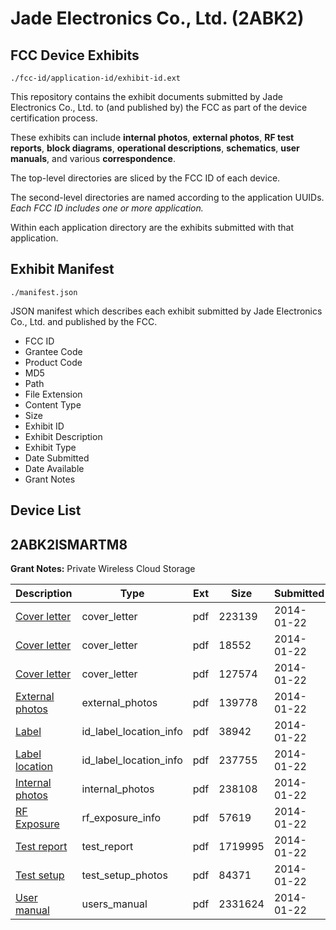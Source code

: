 # Jade Electronics Co., Ltd. (2ABK2)
## FCC Device Exhibits

```
./fcc-id/application-id/exhibit-id.ext
```

This repository contains the exhibit documents submitted by Jade Electronics Co., Ltd. to (and published by) the FCC as part of the device certification process.

These exhibits can include **internal photos**, **external photos**, **RF test reports**, **block diagrams**, **operational descriptions**, **schematics**, **user manuals**, and various **correspondence**.

The top-level directories are sliced by the FCC ID of each device.

The second-level directories are named according to the application UUIDs. *Each FCC ID includes one or more application.*

Within each application directory are the exhibits submitted with that application. 

## Exhibit Manifest

```
./manifest.json
```

JSON manifest which describes each exhibit submitted by Jade Electronics Co., Ltd. and published by the FCC.

- FCC ID
- Grantee Code
- Product Code
- MD5
- Path
- File Extension
- Content Type
- Size
- Exhibit ID
- Exhibit Description
- Exhibit Type
- Date Submitted
- Date Available
- Grant Notes

## Device List
## 2ABK2ISMARTM8
**Grant Notes:** Private Wireless Cloud Storage

| Description | Type | Ext | Size | Submitted | Available |
| ----------- | ---- | --- | ---- | --------- | --------- |
| [Cover letter](2ABK2ISMARTM8/94d46957d25afb975cdb2b5aed61e083/2173042.pdf) | cover_letter | pdf | 223139 | 2014-01-22 | 2014-01-22 |
| [Cover letter](2ABK2ISMARTM8/94d46957d25afb975cdb2b5aed61e083/2173043.pdf) | cover_letter | pdf | 18552 | 2014-01-22 | 2014-01-22 |
| [Cover letter](2ABK2ISMARTM8/94d46957d25afb975cdb2b5aed61e083/2173044.pdf) | cover_letter | pdf | 127574 | 2014-01-22 | 2014-01-22 |
| [External photos](2ABK2ISMARTM8/94d46957d25afb975cdb2b5aed61e083/2173045.pdf) | external_photos | pdf | 139778 | 2014-01-22 | 2014-01-22 |
| [Label](2ABK2ISMARTM8/94d46957d25afb975cdb2b5aed61e083/2173046.pdf) | id_label_location_info | pdf | 38942 | 2014-01-22 | 2014-01-22 |
| [Label location](2ABK2ISMARTM8/94d46957d25afb975cdb2b5aed61e083/2173047.pdf) | id_label_location_info | pdf | 237755 | 2014-01-22 | 2014-01-22 |
| [Internal photos](2ABK2ISMARTM8/94d46957d25afb975cdb2b5aed61e083/2173048.pdf) | internal_photos | pdf | 238108 | 2014-01-22 | 2014-01-22 |
| [RF Exposure](2ABK2ISMARTM8/94d46957d25afb975cdb2b5aed61e083/2173050.pdf) | rf_exposure_info | pdf | 57619 | 2014-01-22 | 2014-01-22 |
| [Test report](2ABK2ISMARTM8/94d46957d25afb975cdb2b5aed61e083/2173062.pdf) | test_report | pdf | 1719995 | 2014-01-22 | 2014-01-22 |
| [Test setup](2ABK2ISMARTM8/94d46957d25afb975cdb2b5aed61e083/2173063.pdf) | test_setup_photos | pdf | 84371 | 2014-01-22 | 2014-01-22 |
| [User manual](2ABK2ISMARTM8/94d46957d25afb975cdb2b5aed61e083/2173064.pdf) | users_manual | pdf | 2331624 | 2014-01-22 | 2014-01-22 |
